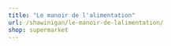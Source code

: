 ```yaml
---
title: "Le manoir de l'alimentation"
url: /shawinigan/le-manoir-de-lalimentation/
shop: supermarket
---
```

